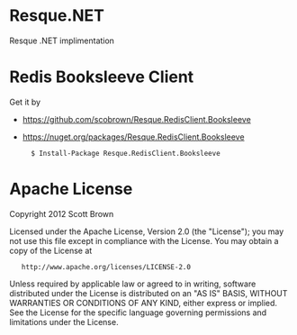 Resque.NET
==========

Resque .NET implimentation

Redis Booksleeve Client
=======================

Get it by
* https://github.com/scobrown/Resque.RedisClient.Booksleeve
* https://nuget.org/packages/Resque.RedisClient.Booksleeve

		$ Install-Package Resque.RedisClient.Booksleeve

Apache License
==============
Copyright 2012 Scott Brown

   Licensed under the Apache License, Version 2.0 (the "License");
   you may not use this file except in compliance with the License.
   You may obtain a copy of the License at

       http://www.apache.org/licenses/LICENSE-2.0

   Unless required by applicable law or agreed to in writing, software
   distributed under the License is distributed on an "AS IS" BASIS,
   WITHOUT WARRANTIES OR CONDITIONS OF ANY KIND, either express or implied.
   See the License for the specific language governing permissions and
   limitations under the License.